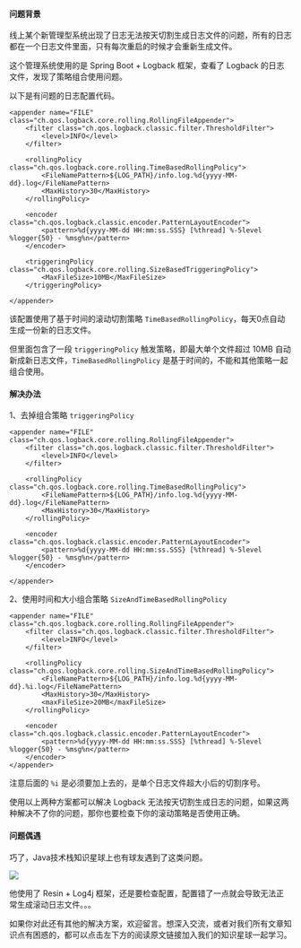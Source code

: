 
#### 问题背景

线上某个新管理型系统出现了日志无法按天切割生成日志文件的问题，所有的日志都在一个日志文件里面，只有每次重启的时候才会重新生成文件。

这个管理系统使用的是 Spring Boot + Logback 框架，查看了 Logback 的日志文件，发现了策略组合使用问题。

以下是有问题的日志配置代码。

```
<appender name="FILE" class="ch.qos.logback.core.rolling.RollingFileAppender">
    <filter class="ch.qos.logback.classic.filter.ThresholdFilter">
        <level>INFO</level>
    </filter>
    
    <rollingPolicy class="ch.qos.logback.core.rolling.TimeBasedRollingPolicy">
        <FileNamePattern>${LOG_PATH}/info.log.%d{yyyy-MM-dd}.log</FileNamePattern>
        <MaxHistory>30</MaxHistory>
    </rollingPolicy>

    <encoder class="ch.qos.logback.classic.encoder.PatternLayoutEncoder">
        <pattern>%d{yyyy-MM-dd HH:mm:ss.SSS} [%thread] %-5level %logger{50} - %msg%n</pattern>
    </encoder>

    <triggeringPolicy class="ch.qos.logback.core.rolling.SizeBasedTriggeringPolicy">
        <MaxFileSize>10MB</MaxFileSize>
    </triggeringPolicy>

</appender>
```

该配置使用了基于时间的滚动切割策略 `TimeBasedRollingPolicy`，每天0点自动生成一份新的日志文件。

但里面包含了一段 `triggeringPolicy` 触发策略，即最大单个文件超过 10MB 自动新成新日志文件，`TimeBasedRollingPolicy` 是基于时间的，不能和其他策略一起组合使用。

#### 解决办法

1、去掉组合策略 `triggeringPolicy`

```
<appender name="FILE" class="ch.qos.logback.core.rolling.RollingFileAppender">
    <filter class="ch.qos.logback.classic.filter.ThresholdFilter">
        <level>INFO</level>
    </filter>
    
    <rollingPolicy class="ch.qos.logback.core.rolling.TimeBasedRollingPolicy">
        <FileNamePattern>${LOG_PATH}/info.log.%d{yyyy-MM-dd}.log</FileNamePattern>
        <MaxHistory>30</MaxHistory>
    </rollingPolicy>

    <encoder class="ch.qos.logback.classic.encoder.PatternLayoutEncoder">
        <pattern>%d{yyyy-MM-dd HH:mm:ss.SSS} [%thread] %-5level %logger{50} - %msg%n</pattern>
    </encoder>

</appender>
```

2、使用时间和大小组合策略 `SizeAndTimeBasedRollingPolicy`

```
<appender name="FILE" class="ch.qos.logback.core.rolling.RollingFileAppender">
	<filter class="ch.qos.logback.classic.filter.ThresholdFilter">
		<level>INFO</level>
	</filter>
	
	<rollingPolicy class="ch.qos.logback.core.rolling.SizeAndTimeBasedRollingPolicy">
		<FileNamePattern>${LOG_PATH}/info.log.%d{yyyy-MM-dd}.%i.log</FileNamePattern>
		<MaxHistory>30</MaxHistory>
		<maxFileSize>20MB</maxFileSize>
	</rollingPolicy>
	
	<encoder class="ch.qos.logback.classic.encoder.PatternLayoutEncoder">
		<pattern>%d{yyyy-MM-dd HH:mm:ss.SSS} [%thread] %-5level %logger{50} - %msg%n</pattern>
	</encoder>
</appender>
```

注意后面的 `%i` 是必须要加上去的，是单个日志文件超大小后的切割序号。

使用以上两种方案都可以解决 Logback 无法按天切割生成日志的问题，如果这两种解决不了你的问题，那你也要检查下你的滚动策略是否使用正确。

#### 问题偶遇

巧了，Java技术栈知识星球上也有球友遇到了这类问题。

![](http://img.javastack.cn/18-5-23/36910521.jpg)

他使用了 Resin + Log4j 框架，还是要检查配置，配置错了一点就会导致无法正常生成滚动日志文件。。。

如果你对此还有其他的解决方案，欢迎留言。想深入交流，或者对我们所有文章知识点有困惑的，都可以点击左下方的阅读原文链接加入我们的知识星球一起学习。

